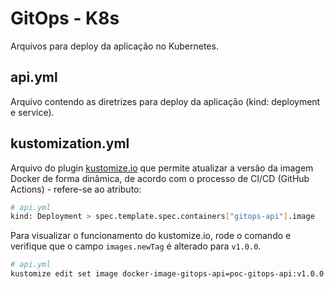 # GitOps - K8s

Arquivos para deploy da aplicação no Kubernetes.

## api.yml

Arquivo contendo as diretrizes para deploy da aplicação (kind: deployment e service).

## kustomization.yml

Arquivo do plugin [kustomize.io](https://kustomize.io/) que permite atualizar a versão da imagem Docker de forma 
dinâmica, de acordo com o processo de CI/CD (GitHub Actions) - refere-se ao atributo: 

```sh
# api.yml
kind: Deployment > spec.template.spec.containers["gitops-api"].image
```

Para visualizar o funcionamento do kustomize.io, rode o comando e verifique que o campo `images.newTag` é alterado para
`v1.0.0`.

```sh
# api.yml
kustomize edit set image docker-image-gitops-api=poc-gitops-api:v1.0.0
```

